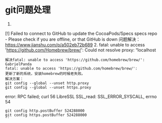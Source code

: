 # git问题处理
1.
[!] Failed to connect to GitHub to update the CocoaPods/Specs specs repo - Please check if you are offline, or that GitHub is down
问题解决：https://www.jianshu.com/p/a502eb72b689
2.
fatal: unable to access 'https://github.com/Homebrew/brew/': Could not resolve proxy: “localhost
```
解决fatal: unable to access 'https://github.com/homebrew/brew/':
GabrielPanda
fatal: unable to access 'https://github.com/homebrew/brew/':
更新了新的系统，安装homebrew的时候老失败。
解决方案：
git config --global --unset http.proxy 
git config --global --unset https.proxy
```
error: RPC failed; curl 56 LibreSSL SSL_read: SSL_ERROR_SYSCALL, errno 54
```
git config http.postBuffer 524288000
git config https.postBuffer 524288000
``
